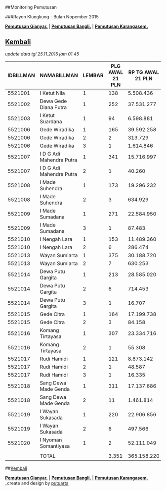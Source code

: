 ##Monitoring Pemutusan 

###Rayon Klungkung - Bulan Nopember 2015

**[Pemutusan Gianyar.](https://github.com/areabatur/3mm.3atur/blob/master/gianyar112015.markdown )** | 
**[Pemutusan Bangli.](https://github.com/areabatur/3mm.3atur/blob/master/bangli112015.markdown )** | 
**[Pemutusan Karangasem.](https://github.com/areabatur/3mm.3atur/blob/master/karangasem112015.markdown )**

## [Kembali](http://areabatur.github.io/3mm.3atur/)

_update data tgl 25.11.2015 jam 01.45_

| IDBILLMAN |       NAMABILLMAN        | LEMBAR |  PLG AWAL 21 PLN  |  RP TG AWAL 21 PLN  |  RP BK AWAL 21 PLN  |  TARGET AKHIR PLN  |  % PENCAPAIAN  |  SISA RP TG 24 06:20  |  SISA RP BK 24 06:20  |  SISA PLG 24 06:20  |  BELUM  |  DATANGI  |  SEGEL  |
|-----------|--------------------------|--------|-------------------|---------------------|---------------------|--------------------|----------------|-----------------------|-----------------------|---------------------|---------|-----------|---------|
|   5521001 | I Ketut Nila             |      1 |  138              |  5.508.436          |  423.000            |  408.025,48        | -10,71%        |  4.217.966            |  373.000              |  122                |  122    |           |         |
|   5521002 | Dewa Gede Diana Putra    |      1 |  252              |  37.531.277         |  1.591.343          |  2.780.048,13      | -9,75%         |  31.306.427           |  1.326.343            |  214                |  214    |           |         |
|   5521003 | I Ketut Suardana         |      1 |  94               |  6.598.881          |  296.000            |  488.797,83        | -13,15%        |  4.205.492            |  205.000              |  66                 |  66     |           |         |
|   5521006 | Gede Wiradika            |      1 |  165              |  39.592.258         |  1.645.573          |  2.932.710,84      | -10,50%        |  30.870.345           |  1.118.573            |  119                |  119    |           |         |
|   5521006 | Gede Wiradika            |      2 |  2                |  313.729            |  24.000             |  23.238,80         | -8,00%         |  313.729              |  24.000               |  2                  |  2      |           |         |
|   5521006 | Gede Wiradika            |      3 |  1                |  1.614.846          |  450.000            |  119.616,22        | -8,00%         |  1.614.846            |  450.000              |  1                  |  1      |           |         |
|   5521007 | I D G Adi Mahendra Putra |      1 |  341              |  15.716.997         |  1.045.000          |  1.164.202,54      | -13,26%        |  9.943.175            |  581.000              |  189                |  189    |           |         |
|   5521007 | I D G Adi Mahendra Putra |      2 |  1                |  40.260             |  9.000              |  2.982,17          | -8,00%         |  40.260               |  9.000                |  1                  |  1      |           |         |
|   5521008 | I Made Suhendra          |      1 |  173              |  19.296.232         |  677.000            |  1.429.326,63      | -15,14%        |  10.868.759           |  463.000              |  113                |  113    |           |         |
|   5521008 | I Made Suhendra          |      2 |  3                |  634.929            |  39.000             |  47.030,99         | -8,00%         |  634.929              |  39.000               |  3                  |  3      |           |         |
|   5521009 | I Made Sumadana          |      1 |  271              |  22.584.950         |  889.000            |  1.672.931,30      | -11,59%        |  16.105.170           |  656.000              |  202                |  202    |           |         |
|   5521009 | I Made Sumadana          |      3 |  1                |  87.483             |  18.000             |  6.480,11          | -8,00%         |  87.483               |  18.000               |  1                  |  1      |           |         |
|   5521010 | I Nengah Lara            |      1 |  153              |  11.489.360         |  596.000            |  851.049,48        | -14,65%        |  6.659.919            |  319.000              |  82                 |  82     |           |         |
|   5521010 | I Nengah Lara            |      2 |  6                |  286.474            |  60.000             |  21.219,94         | -8,00%         |  286.474              |  60.000               |  6                  |  6      |           |         |
|   5521013 | Wayan Sumiarta           |      1 |  375              |  30.188.720         |  1.327.000          |  2.236.164,11      | -11,44%        |  21.789.147           |  961.000              |  268                |  268    |           |         |
|   5521013 | Wayan Sumiarta           |      2 |  7                |  630.253            |  63.000             |  46.684,63         | -9,24%         |  551.778              |  54.000               |  6                  |  6      |           |         |
|   5521014 | Dewa Putu Gargita        |      1 |  213              |  28.585.020         |  895.000            |  2.117.373,50      | -11,96%        |  19.814.732           |  576.000              |  141                |  141    |           |         |
|   5521014 | Dewa Putu Gargita        |      2 |  6                |  714.453            |  60.000             |  52.921,56         | -8,00%         |  714.453              |  60.000               |  6                  |  6      |           |         |
|   5521014 | Dewa Putu Gargita        |      3 |  1                |  16.707             |  18.000             |  1.237,53          | -8,00%         |  16.707               |  18.000               |  1                  |  1      |           |         |
|   5521015 | Gede Citra               |      1 |  164              |  17.199.738         |  839.251            |  1.274.033,37      | -13,04%        |  11.042.387           |  438.251              |  106                |  106    |           |         |
|   5521015 | Gede Citra               |      2 |  3                |  84.158             |  27.000             |  6.233,82          | -133,88%       |  10.890               |  9.000                |  1                  |  1      |           |         |
|   5521016 | Komang Tirtayasa         |      1 |  307              |  23.334.716         |  1.041.000          |  1.728.468,59      | -11,14%        |  17.249.650           |  760.000              |  220                |  220    |           |         |
|   5521016 | Komang Tirtayasa         |      2 |  1                |  55.308             |  9.000              |  4.096,82          | -8,00%         |  55.308               |  9.000                |  1                  |  1      |           |         |
|   5521017 | Rudi Hamidi              |      1 |  121              |  8.873.142          |  384.000            |  657.258,79        | -14,71%        |  5.125.975            |  207.000              |  64                 |  64     |           |         |
|   5521017 | Rudi Hamidi              |      2 |  1                |  48.587             |  9.000              |  3.598,98          | -28,26%        |  16.335               |  18.000               |  1                  |  1      |           |         |
|   5521017 | Rudi Hamidi              |      3 |  1                |  16.335             |  18.000             |  1.209,98          | 100,00%        |                       |                       |                     |         |           |         |
|   5521018 | Sang Dewa Made Genda     |      1 |  311              |  17.137.686         |  985.000            |  1.269.437,01      | -11,54%        |  12.268.668           |  681.000              |  216                |  216    |           |         |
|   5521018 | Sang Dewa Made Genda     |      2 |  11               |  1.461.814          |  126.000            |  108.280,71        | -12,53%        |  972.232              |  102.000              |  9                  |  9      |           |         |
|   5521019 | I Wayan Sukasada         |      1 |  220              |  22.906.856         |  742.000            |  1.696.775,79      | -11,18%        |  16.878.519           |  539.000              |  157                |  157    |           |         |
|   5521019 | I Wayan Sukasada         |      2 |  6                |  497.566            |  54.000             |  36.856,12         | -8,00%         |  497.566              |  54.000               |  6                  |  6      |           |         |
|   5521020 | I Nyoman Somantiyasa     |      1 |  2                |  52.111.049         |  1.537.296          |  3.860.013,19      | -8,00%         |  52.111.049           |  1.537.296            |  2                  |  2      |           |         |
|           |                          |        |                   |                     |                     |                    |                |                       |                       |                     |         |           |         |
|           | TOTAL                    |        |  3.351            |  365.158.220        |  15.897.463         |  27.048.305,00     | -10,85%        |  276.270.370          |  11.665.463           |  2.326              |  2.326  |  -        |  -      |


##[Kembali](http://areabatur.github.io/3mm.3atur/)

**[Pemutusan Gianyar.](https://github.com/areabatur/3mm.3atur/blob/master/gianyar112015.markdown )** | 
**[Pemutusan Bangli.](https://github.com/areabatur/3mm.3atur/blob/master/bangli112015.markdown )** | 
**[Pemutusan Karangasem.](https://github.com/areabatur/3mm.3atur/blob/master/karangasem112015.markdown )**
_create and design by [putuarta](mailto:putuarta@gmail.com)
